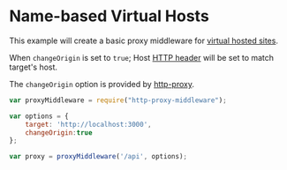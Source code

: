 # Name-based Virtual Hosts

This example will create a basic proxy middleware for [virtual hosted sites](https://en.wikipedia.org/wiki/Virtual_hosting#Name-based).

When `changeOrigin` is set to `true`; Host [HTTP header](https://en.wikipedia.org/wiki/List_of_HTTP_header_fields#Request_fields) will be set to match target's host.

The `changeOrigin` option is provided by [http-proxy](https://github.com/nodejitsu/node-http-proxy).

```javascript
var proxyMiddleware = require("http-proxy-middleware");

var options = {
    target: 'http://localhost:3000',
    changeOrigin:true
};

var proxy = proxyMiddleware('/api', options);
```
